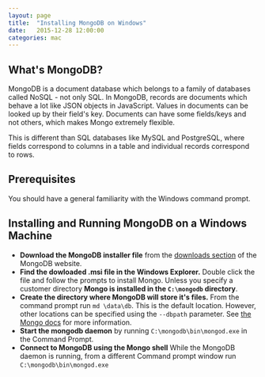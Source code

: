 ```yaml
---
layout: page
title:  "Installing MongoDB on Windows"
date:   2015-12-28 12:00:00
categories: mac
---
```

## What's MongoDB?
MongoDB is a document database which belongs to a family of databases called NoSQL - not only SQL.  In MongoDB, records are documents which behave a lot like JSON objects in JavaScript.  Values in documents can be looked up by their field's key.  Documents can have some fields/keys and not others, which makes Mongo extremely flexible.  

This is different than SQL databases like MySQL and PostgreSQL, where fields correspond to columns in a table and individual records correspond to rows.

## Prerequisites
You should have a general familiarity with the Windows command prompt.

## Installing and Running MongoDB on a Windows Machine
* **Download the MongoDB installer file** from the [downloads section](https://www.mongodb.org/downloads#production) of the MongoDB website.
* **Find the dowloaded .msi file in the Windows Explorer.**  Double click the file and follow the prompts to install Mongo.  Unless you specify a customer directory **Mongo is installed in the `C:\mongodb` directory**.
* **Create the directory where MongoDB will store it's files.**  From the command prompt run `md \data\db`.  This is the default location.  However, other locations can be specified using the `--dbpath` parameter.  See [the Mongo docs](https://docs.mongodb.org/v3.0/tutorial/install-mongodb-on-windows/#set-up-the-mongodb-environment) for more information.
* **Start the mongodb daemon** by running `C:\mongodb\bin\mongod.exe` in the Command Prompt.
* **Connect to MongoDB using the Mongo shell** While the MongoDB daemon is running, from a different Command prompt window run `C:\mongodb\bin\mongod.exe`
